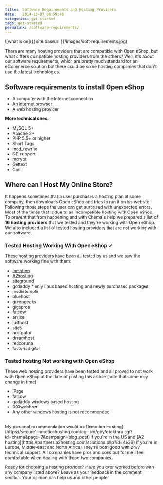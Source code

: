 ```yaml
---
title:  Software Requirements and Hosting Providers
date:   2014-10-07 06:59:46
categories: get started
tags: get-started
permalink: /software-requirements/
---
```

![what is oe]({{ site.baseurl }}/images/soft-requirements.jpg)

There are many hosting providers that are compatible with Open eShop, but what differs compatible hosting providers from the others? Well, it's about our software requirements, which are pretty much standard for an eCommerce solution but there could be some hosting companies that don't use the latest technologies.

## Software requirements to install Open eShop

+ A computer with the Internet connection
+ An internet browser
+ A web hosting provider

**More technical ones:**

+ MySQL 5+
+ Apache 2+
+ PHP 5.5+ or higher
+ Short Tags
+ mod_rewrite
+ GD support
+ mcrypt
+ Gettext
+ Curl

## Where can I Host My Online Store?

It happens sometimes that a user purchases a hosting plan at some company, then downloads Open eShop and tries to run it on his website. Following those steps the user can get surprised with unexpected errors. Most of the times that is due to an incompatible hosting with Open eShop. To prevent that from happening and with Chema's help we prepared a list of **16 hosting providers** that we tested and they're working with Open eShop. We also included a list of tested hosting providers that are not working with our software.

### Tested Hosting Working With Open eShop ✓

These hosting providers have been all tested by us and we saw the software working fine with them:

+ [Inmotion](https://secure1.inmotionhosting.com/cgi-bin/gby/clickthru.cgi?id=chema&page=7&campaign=blog_post)
+ [A2hosting](https://partners.a2hosting.com/solutions.php?id=4636)
+ siteground
+ godaddy * only linux based hosting and newly purchased packages
+ mediatemple
+ bluehost
+ greengeeks
+ gigapros
+ fatcow
+ arvixe
+ justhost
+ site5
+ hostgator
+ dreamhost
+ redcoruna
+ factoriadigital


### Tested hosting Not working with Open eShop

These web hosting providers have been tested and all proved to not work with Open eShop at the date of posting this article (note that some may change in time)

+ iPage
+ fatcow
+ godaddy windows based hosting
+ 000webhost
+ Any other windows hosting is not recommended

<br>
My personal recommendation would be [Inmotion Hosting](https://secure1.inmotionhosting.com/cgi-bin/gby/clickthru.cgi?id=chema&page=7&campaign=blog_post) if you're in the US and [A2 hosting](https://partners.a2hosting.com/solutions.php?id=4636) if you're in Europe, Middle-east and North Africa. They're both good with 24/7 technical support. All companies have pros and cons but for me I feel comfortable when dealing with those two companies.

Ready for choosing a hosting provider? Have you ever worked before with any company listed above? Leave as your feedback in the comment section. Your opinion can help us and other people!











